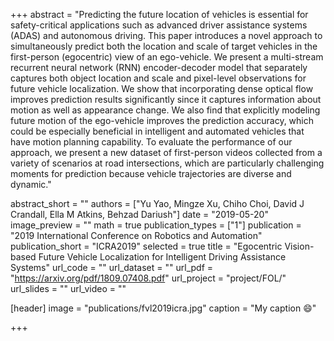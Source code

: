 +++
abstract = "Predicting the future location of vehicles is essential for safety-critical applications such as advanced driver assistance systems (ADAS) and autonomous driving. This paper introduces a novel approach to simultaneously predict both the location and scale of target vehicles in the first-person (egocentric) view of an ego-vehicle. We present a multi-stream recurrent neural network (RNN) encoder-decoder model that separately captures both object location and scale and pixel-level observations for future vehicle localization. We show that incorporating dense optical flow improves prediction results significantly since it captures information about motion as well as appearance change. We also find that explicitly modeling future motion of the ego-vehicle improves the prediction accuracy, which could be especially beneficial in intelligent and automated vehicles that have motion planning capability. To evaluate the performance of our approach, we present a new dataset of first-person videos collected from a variety of scenarios at road intersections, which are particularly challenging moments for prediction because vehicle trajectories are diverse and dynamic."

abstract_short = ""
authors = ["Yu Yao, Mingze Xu, Chiho Choi, David J Crandall, Ella M Atkins, Behzad Dariush"]
date = "2019-05-20"
image_preview = ""
math = true
publication_types = ["1"]
publication = "2019 International Conference on Robotics and Automation"
publication_short = "ICRA2019"
selected = true
title = "Egocentric Vision-based Future Vehicle Localization for Intelligent Driving Assistance Systems"
url_code = ""
url_dataset = ""
url_pdf = "https://arxiv.org/pdf/1809.07408.pdf"
url_project = "project/FOL/"
url_slides = ""
url_video = ""

[header]
image = "publications/fvl2019icra.jpg"
caption = "My caption :smile:"

+++

